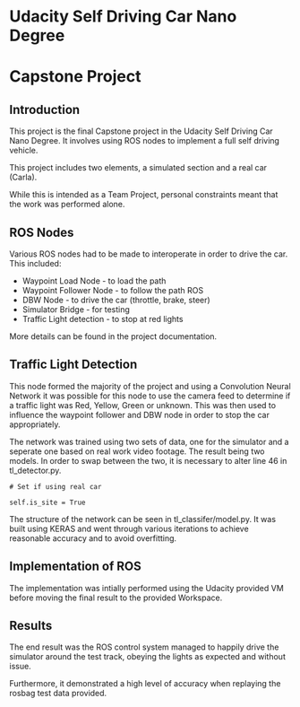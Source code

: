 # Udacity Self Driving Car Nano Degree
# Capstone Project

## Introduction

This project is the final Capstone project in the Udacity Self Driving Car Nano Degree. It involves using ROS nodes to implement a full self driving vehicle. 

This project includes two elements, a simulated section and a real car (Carla).

While this is intended as a Team Project, personal constraints meant that the work was performed alone.

## ROS Nodes

Various ROS nodes had to be made to interoperate in order to drive the car. This included:

* Waypoint Load Node - to load the path
* Waypoint Follower Node - to follow the path
ROS
* DBW Node - to drive the car (throttle, brake, steer) 
* Simulator Bridge - for testing
* Traffic Light detection - to stop at red lights

More details can be found in the project documentation.

## Traffic Light Detection

This node formed the majority of the project and using a Convolution Neural Network it was possible for this node to use the camera feed to determine if a traffic light was Red, Yellow, Green or unknown. This was then used to influence the waypoint follower and DBW node in order to stop the car appropriately.

The network was trained using two sets of data, one for the simulator and a seperate one based on real work video footage. The result being two models. In order to swap between the two, it is necessary to alter line 46 in tl_detector.py.

`# Set if using real car`

`self.is_site = True`

The structure of the network can be seen in tl_classifer/model.py. It was built using KERAS and went through various iterations to achieve reasonable accuracy and to avoid overfitting.

## Implementation of ROS 

The implementation was intially performed using the Udacity provided VM before moving the final result to the provided Workspace.

## Results 

The end result was the ROS control system managed to happily drive the simulator around the test track, obeying the lights as expected and without issue.

Furthermore, it demonstrated a high level of accuracy when replaying the rosbag test data provided. 
